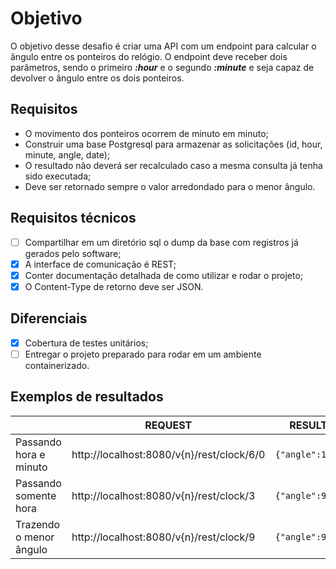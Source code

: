 # Objetivo

O objetivo desse desafio é criar uma API com um endpoint para calcular o ângulo entre os ponteiros do relógio. O endpoint deve receber dois parâmetros, sendo o primeiro ***:hour*** e o segundo ***:minute*** e seja capaz de devolver o ângulo entre os dois ponteiros.


## Requisitos

 - O movimento dos ponteiros ocorrem de minuto em minuto; 
 - Construir uma base Postgresql para armazenar as solicitações (id, hour, minute,    angle, date);  
 - O resultado não deverá ser recalculado caso a mesma consulta já tenha sido executada;  
 - Deve ser retornado sempre o valor arredondado para o menor ângulo.


## Requisitos técnicos

 - [ ] Compartilhar em um diretório sql o dump da base com registros já
       gerados pelo software;
 - [x] A interface de comunicação é REST;
 - [x] Conter documentação detalhada de como utilizar e rodar o projeto;
 - [x] O Content-Type de retorno deve ser JSON.

## Diferenciais

 - [x] Cobertura de testes unitários;
 - [ ] Entregar o projeto preparado para rodar em um ambiente containerizado.

## Exemplos de resultados

|                |REQUEST|RESULT|
|----------------|-------------------------------|-----------------------------|
|Passando hora e minuto |http://localhost:8080/v{n}/rest/clock/6/0 |`{"angle":180}`            |
|Passando somente hora|http://localhost:8080/v{n}/rest/clock/3 |`{"angle":90}`            |
|Trazendo o menor ângulo |http://localhost:8080/v{n}/rest/clock/9 |`{"angle":90}`            |




